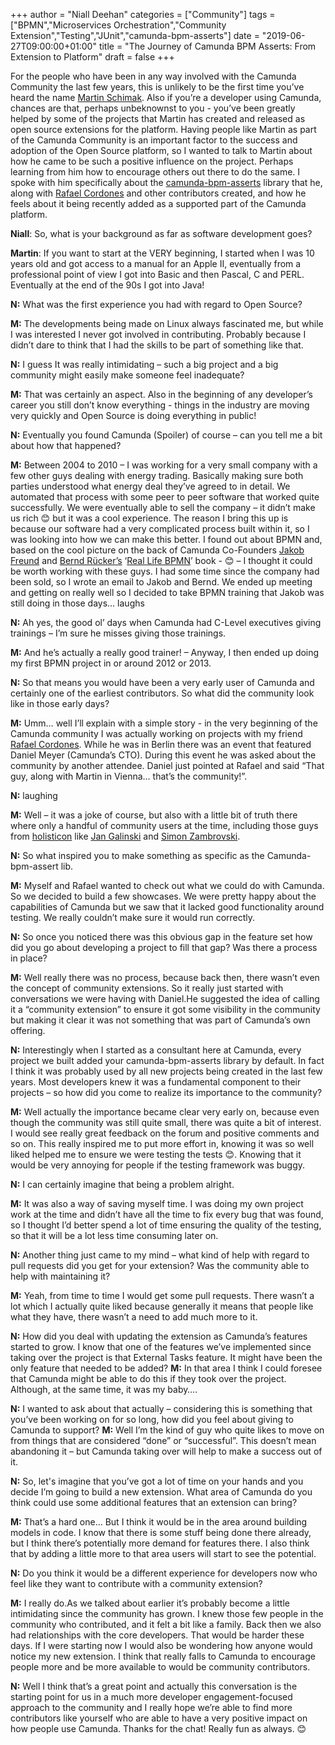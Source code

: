 +++
author = "Niall Deehan"
categories = ["Community"]
tags = ["BPMN","Microservices Orchestration","Community Extension","Testing","JUnit","camunda-bpm-asserts"]
date = "2019-06-27T09:00:00+01:00"
title = "The Journey of Camunda BPM Asserts: From Extension to Platform"
draft = false
+++

For the people who have been in any way involved with the Camunda Community the last few years, this is unlikely to be the first time you’ve heard the name [Martin Schimak](https://github.com/martinschimak). Also if you’re a developer using Camunda, chances are that, perhaps unbeknownst to you - you’ve been greatly helped by some of the projects that Martin has created and released as open source extensions for the platform.
Having people like Martin as part of the Camunda Community is an important factor to the success and adoption of the Open Source platform, so I wanted to talk to Martin about how he came to be such a positive influence on the project. Perhaps learning from him how to encourage others out there to do the same.
I spoke with him specifically about the [camunda-bpm-asserts](https://github.com/camunda/camunda-bpm-assert) library that he, along with [Rafael Cordones](https://github.com/rafacm ) and other contributors created, and how he feels about it being recently added as a supported part of the Camunda platform.

<!--more-->

**Niall**: So, what is your background as far as software development goes?

**Martin**: If you want to start at the VERY beginning, I started when I was 10 years old and got access to a manual for an Apple II, eventually from a professional point of view I got into Basic and then Pascal, C and PERL. Eventually at the end of the 90s I got into Java!

**N:** What was the first experience you had with regard to Open Source?

**M:** The developments being made on Linux always fascinated me, but while I was interested I never got involved in contributing. Probably because I didn’t dare to think that I had the skills to be part of something like that.

**N:** I guess It was really intimidating – such a big project and a big community might easily make someone feel inadequate?

**M:** That was certainly an aspect. Also in the beginning of any developer’s career you still don’t know everything - things in the industry are moving very quickly and Open Source is doing everything in public!

**N:** Eventually you found Camunda (Spoiler) of course – can you tell me a bit about how that happened?

**M:** Between 2004 to 2010 – I was working for a very small company with a few other guys dealing with energy trading. Basically making sure both parties understood what energy deal they’ve agreed to in detail. We automated that process with some peer to peer software that worked quite successfully. We were eventually able to sell the company – it didn’t make us rich 😊 but it was a cool experience. The reason I bring this up is because our software had a very complicated process built within it, so I was looking into how we can make this better. I found out about BPMN and, based on the cool picture on the back of Camunda Co-Founders [Jakob Freund](https://twitter.com/jakobfreund) and [Bernd Rücker’s](https://blog.bernd-ruecker.com/) ‘[Real Life BPMN](https://www.amazon.de/Real-Life-BPMN-Analyze-Automate-Processes/dp/1480034983)’ book - 😊 – I thought it could be worth working with these guys. I had some time since the company had been sold, so I wrote an email to Jakob and Bernd. We ended up meeting and getting on really well so I decided to take BPMN training that Jakob was still doing in those days… laughs

**N:** Ah yes, the good ol’ days when Camunda had C-Level executives giving trainings – I’m sure he misses giving those trainings.

**M:** And he’s actually a really good trainer! – Anyway, I then ended up doing my first BPMN project in or around 2012 or 2013.

**N:** So that means you would have been a very early user of Camunda and certainly one of the earliest contributors. So what did the community look like in those early days?

**M:** Umm… well I’ll explain with a simple story - in the very beginning of the Camunda community I was actually working on projects with my friend [Rafael Cordones](https://github.com/rafacm). While he was in Berlin there was an event that featured Daniel Meyer (Camunda’s CTO). During this event he was asked about the community by another attendee. Daniel just pointed at Rafael and said “That guy, along with Martin in Vienna…  that’s the community!”.

**N:** laughing

**M:** Well – it was a joke of course, but also with a little bit of truth there where only a handful of community users at the time, including those guys from [holisticon](https://www.holisticon.de/) like [Jan Galinski](https://github.com/jangalinski ) and [Simon Zambrovski](https://github.com/zambrovski).

**N:** So what inspired you to make something as specific as the Camunda-bpm-assert lib.

**M:** Myself and Rafael wanted to check out what we could do with Camunda. So we decided to build a few showcases.  We were pretty happy about the capabilities of Camunda but we saw that it lacked good functionality around testing. We really couldn’t make sure it would run correctly.

**N:** So once you noticed there was this obvious gap in the feature set how did you go about developing a project to fill that gap? Was there a process in place?

**M:** Well really there was no process, because back then, there wasn’t even the concept of community extensions. So it really just started with conversations we were having with Daniel.He suggested the idea of calling it a “community extension” to ensure it got some visibility in the community but making it clear it was not something that was part of Camunda’s own offering.

**N:** Interestingly when I started as a consultant here at  Camunda, every project we built added your camunda-bpm-asserts library by default. In fact I think it was probably used by all new projects being created in the last few years. Most developers knew it was  a fundamental component to their projects – so how did you come to realize its importance to the community?

**M:** Well actually the importance became clear very early on, because even though the community was still quite small, there was quite a bit of interest. I would see really great feedback on the forum and positive comments and so on. This really inspired me to put more effort in, knowing it was so well liked helped me to ensure we were testing the tests 😊. Knowing that it would be very annoying for people if the testing framework was buggy.

**N:** I can certainly imagine that being a problem alright.

**M:** It was also a way of saving myself time. I was doing my own project work at the time and didn’t have all the time to fix every bug that was found, so I thought I’d better spend a lot of time ensuring the quality of the testing, so that it will be a lot less time consuming later on.


**N:** Another thing just came to my mind – what kind of help with regard to pull requests did you get for your extension? Was the community able to help with maintaining it?


**M:** Yeah, from time to time I would get some pull requests. There wasn’t a lot which I actually quite liked because generally it means that people like what they have, there wasn’t a need to add much more to it.

**N:** How did you deal with updating the extension as Camunda’s features started to grow. I know that one of the features we’ve implemented since taking over the project is that External Tasks feature. It might have been the only feature that needed to be added?
**M:** In that area I think I could foresee that Camunda might be able to do this if they took over the project. Although, at the same time, it was my baby….

**N:** I wanted to ask about that actually – considering this is something that you’ve been working on for so long, how did you feel about giving to Camunda to support?
**M:** Well I’m the kind of guy who quite likes to move on from things that are considered “done” or “successful”. This doesn’t mean abandoning  it – but Camunda taking over will help to make a success out of it.

**N:** So, let's imagine that you’ve got a lot of time on your hands and you decide I’m going to build a new extension. What area of Camunda do you think could use some additional features that an extension can bring?

**M:** That’s a hard one… But I think it would be in the area around building models in code. I know that there is some stuff being done there already, but I think there’s potentially more demand for features there. I also think that by adding a little more to that area users will start to see the potential.

**N:** Do you think it would be a different experience for developers now who feel like they want to contribute with a community extension?

**M:** I really do.As we talked about earlier it’s probably become a little intimidating since the community has grown. I knew those few people in the community who contributed, and it felt a bit like a family. Back then we also had relationships with the core developers. That would be harder these days. If I were starting now I would also be wondering how anyone would notice my new extension. I think that really falls to Camunda to encourage people more and be more available to would be community contributors.

**N:** Well I think that’s a great point and actually this conversation is the starting point for us in a much more developer engagement-focused approach to the community and I really hope we’re able to find more contributors like yourself who are able to have a very positive impact on how people use Camunda. Thanks for the chat! Really fun as always. 😊
